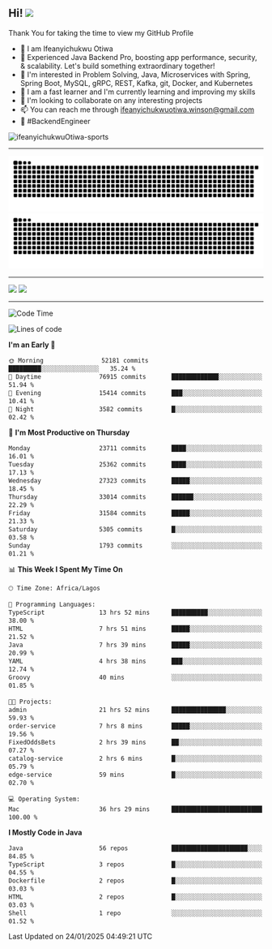 <!-- BLOG-POST-LIST:START --><!-- BLOG-POST-LIST:END -->

## Hi! <img src="https://media.giphy.com/media/hvRJCLFzcasrR4ia7z/giphy.gif" width="4%"> 

Thank You for taking the time to view my GitHub Profile

- 👋 I am Ifeanyichukwu Otiwa
- 🚀 Experienced Java Backend Pro, boosting app performance, security, & scalability. Let's build something extraordinary together!
- 👀 I'm interested in Problem Solving, Java, Microservices with Spring, Spring Boot, MySQL, gRPC, REST, Kafka, git, Docker, and Kubernetes
- 🌱 I am a fast learner and I'm currently learning and improving my skills
- 💞️ I'm looking to collaborate on any interesting projects
- 📫 You can reach me through ifeanyichukwuotiwa.winson@gmail.com
- 🚀 #BackendEngineer

<p align="left" marginTop="10px"> <img src="https://komarev.com/ghpvc/?username=ifeanyichukwuOtiwa-sports&label=Profile%20views&color=0e75b6&style=for-the-badge" alt="ifeanyichukwuOtiwa-sports" /> </p>

***

<!--🐍📈SNAKEGRAPH / 🌐WEBSITE: https://github.com/Platane/snk -->
![github contribution grid snake animation](https://raw.githubusercontent.com/ifeanyichukwuOtiwa-sports/ifeanyichukwuOtiwa-sports/output/github-contribution-grid-snake-dark.svg#gh-dark-mode-only)![github contribution grid snake animation](https://raw.githubusercontent.com/ifeanyichukwuOtiwa-sports/ifeanyichukwuOtiwa-sports/output/github-contribution-grid-snake.svg#gh-light-mode-only)

***

<p float="left">
  <img float="left" src="https://github-readme-stats.vercel.app/api?username=ifeanyichukwuOtiwa-sports&count_private=true&include_all_commits=true&theme=react&show_icons=true" />
  <img float="right" src="https://github-readme-stats.vercel.app/api/top-langs/?username=ifeanyichukwuOtiwa-sports&layout=compact&show_icons=true&theme=react" /> 
</p>

***



<!--START_SECTION:waka-->
![Code Time](http://img.shields.io/badge/Code%20Time-3%2C375%20hrs%2029%20mins-blue)

![Lines of code](https://img.shields.io/badge/From%20Hello%20World%20I%27ve%20Written-37.2%20million%20lines%20of%20code-blue)

**I'm an Early 🐤** 

```text
🌞 Morning                52181 commits       █████████░░░░░░░░░░░░░░░░   35.24 % 
🌆 Daytime                76915 commits       █████████████░░░░░░░░░░░░   51.94 % 
🌃 Evening                15414 commits       ███░░░░░░░░░░░░░░░░░░░░░░   10.41 % 
🌙 Night                  3582 commits        █░░░░░░░░░░░░░░░░░░░░░░░░   02.42 % 
```
📅 **I'm Most Productive on Thursday** 

```text
Monday                   23711 commits       ████░░░░░░░░░░░░░░░░░░░░░   16.01 % 
Tuesday                  25362 commits       ████░░░░░░░░░░░░░░░░░░░░░   17.13 % 
Wednesday                27323 commits       █████░░░░░░░░░░░░░░░░░░░░   18.45 % 
Thursday                 33014 commits       ██████░░░░░░░░░░░░░░░░░░░   22.29 % 
Friday                   31584 commits       █████░░░░░░░░░░░░░░░░░░░░   21.33 % 
Saturday                 5305 commits        █░░░░░░░░░░░░░░░░░░░░░░░░   03.58 % 
Sunday                   1793 commits        ░░░░░░░░░░░░░░░░░░░░░░░░░   01.21 % 
```


📊 **This Week I Spent My Time On** 

```text
🕑︎ Time Zone: Africa/Lagos

💬 Programming Languages: 
TypeScript               13 hrs 52 mins      ██████████░░░░░░░░░░░░░░░   38.00 % 
HTML                     7 hrs 51 mins       █████░░░░░░░░░░░░░░░░░░░░   21.52 % 
Java                     7 hrs 39 mins       █████░░░░░░░░░░░░░░░░░░░░   20.99 % 
YAML                     4 hrs 38 mins       ███░░░░░░░░░░░░░░░░░░░░░░   12.74 % 
Groovy                   40 mins             ░░░░░░░░░░░░░░░░░░░░░░░░░   01.85 % 

🐱‍💻 Projects: 
admin                    21 hrs 52 mins      ███████████████░░░░░░░░░░   59.93 % 
order-service            7 hrs 8 mins        █████░░░░░░░░░░░░░░░░░░░░   19.56 % 
FixedOddsBets            2 hrs 39 mins       ██░░░░░░░░░░░░░░░░░░░░░░░   07.27 % 
catalog-service          2 hrs 6 mins        █░░░░░░░░░░░░░░░░░░░░░░░░   05.79 % 
edge-service             59 mins             █░░░░░░░░░░░░░░░░░░░░░░░░   02.70 % 

💻 Operating System: 
Mac                      36 hrs 29 mins      █████████████████████████   100.00 % 
```

**I Mostly Code in Java** 

```text
Java                     56 repos            █████████████████████░░░░   84.85 % 
TypeScript               3 repos             █░░░░░░░░░░░░░░░░░░░░░░░░   04.55 % 
Dockerfile               2 repos             █░░░░░░░░░░░░░░░░░░░░░░░░   03.03 % 
HTML                     2 repos             █░░░░░░░░░░░░░░░░░░░░░░░░   03.03 % 
Shell                    1 repo              ░░░░░░░░░░░░░░░░░░░░░░░░░   01.52 % 
```




 Last Updated on 24/01/2025 04:49:21 UTC
<!--END_SECTION:waka-->

<!--
<p align="center">
![trophy](https://github-profile-trophy.vercel.app/?username=ifeanyichukwuOtiwa-sports&theme=onedark) (https://github.com/ryo-ma/github-profile-trophy)
</p>
-->

<!---
ifeanyi-otiwa/ifeanyi-otiwa is a ✨ special ✨ repository because its `README.md` (this file) appears on your GitHub profile.
You can click the Preview link to take a look at your changes.
--->

